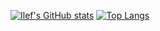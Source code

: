 [![Ilef's GitHub stats](https://github-readme-stats.vercel.app/api?username=ilefM&show_icons=true&layout=compact&theme=dark)](https://github.com/ilefM)
[![Top Langs](https://github-readme-stats-git-masterrstaa-rickstaa.vercel.app/api/top-langs/?username=ilefM&layout=compact&theme=react)](https://github.com/ilefM)
